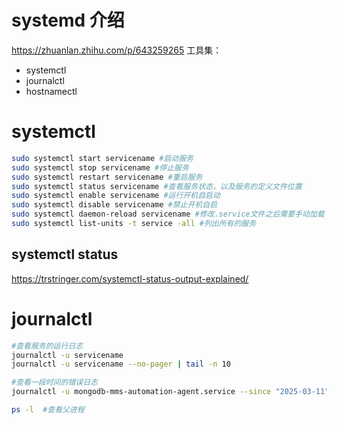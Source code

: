 # systemd 介绍
https://zhuanlan.zhihu.com/p/643259265
工具集：
- systemctl
- journalctl
- hostnamectl
# systemctl
```bash
sudo systemctl start servicename #启动服务
sudo systemctl stop servicename #停止服务
sudo systemctl restart servicename #重启服务
sudo systemctl status servicename #查看服务状态，以及服务的定义文件位置
sudo systemctl enable servicename #运行开机自启动
sudo systemctl disable servicename #禁止开机自启
sudo systemctl daemon-reload servicename #修改.service文件之后需要手动加载
sudo systemctl list-units -t service -all #列出所有的服务
```

## systemctl status
https://trstringer.com/systemctl-status-output-explained/

# journalctl
```bash
#查看服务的运行日志
journalctl -u servicename
journalctl -u servicename --no-pager | tail -n 10

#查看一段时间的错误日志
journalctl -u mongodb-mms-automation-agent.service --since "2025-03-11" --unit "2025-3-12" -p err

ps -l  #查看父进程
```


